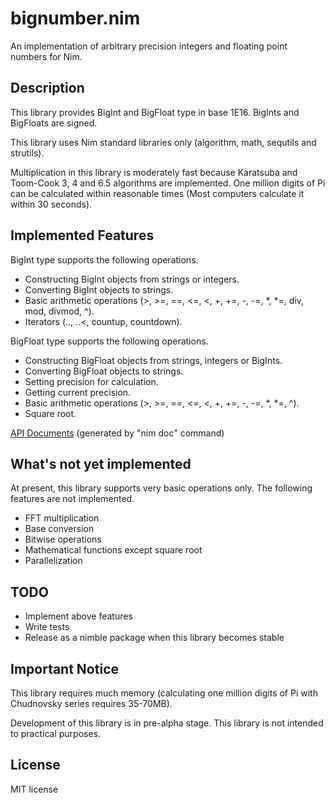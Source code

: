 # bignumber.nim

An implementation of arbitrary precision integers and floating point numbers for Nim.

## Description

This library provides BigInt and BigFloat type in base 1E16. BigInts and BigFloats are signed. 

This library uses Nim standard libraries only (algorithm, math, sequtils and strutils).

Multiplication in this library is moderately fast because Karatsuba and Toom-Cook 3, 4 and 6.5 algorithms are implemented. One million digits of Pi can be calculated within reasonable times (Most computers calculate it within 30 seconds).


## Implemented Features

BigInt type supports the following operations.

- Constructing BigInt objects from strings or integers.
- Converting BigInt objects to strings.
- Basic arithmetic operations (>, >=, ==, <=, <, +, +=, -, -=, *, *=, div, mod, divmod, ^).
- Iterators (.., ..<, countup, countdown).

BigFloat type supports the following operations.

- Constructing BigFloat objects from strings, integers or BigInts.
- Converting BigFloat objects to strings.
- Setting precision for calculation.
- Getting current precision.
- Basic arithmetic operations (>, >=, ==, <=, <, +, +=, -, -=, *, *=, ^).
- Square root.


[API Documents](https://ykoba1994.github.io/bignumber.nim/) (generated by "nim doc" command)


## What's not yet implemented

At present, this library supports very basic operations only. The following features are not implemented.

- FFT multiplication
- Base conversion
- Bitwise operations
- Mathematical functions except square root
- Parallelization


## TODO

- Implement above features
- Write tests
- Release as a nimble package when this library becomes stable 


## Important Notice

This library requires much memory (calculating one million digits of Pi with Chudnovsky series requires 35-70MB).

Development of this library is in pre-alpha stage. This library is not intended to practical purposes.


## License

MIT license

